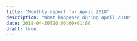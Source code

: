 ```yaml
---
title: "Monthly report for April 2018"
description: "What happened during April 2018"
date: 2018-04-30T20:00:00+01:00
draft: true
---
```

